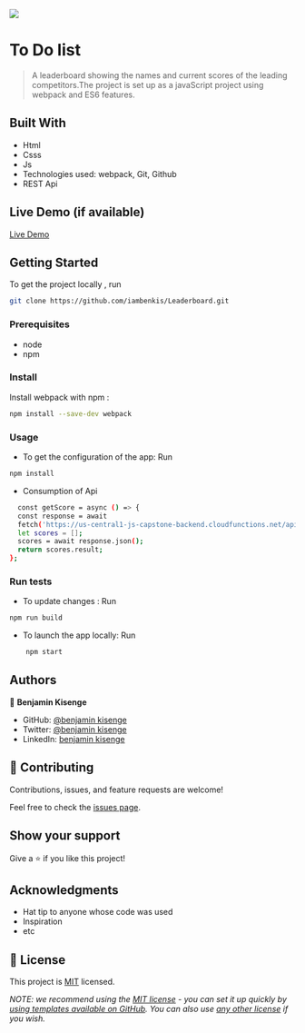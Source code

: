 ![](https://img.shields.io/badge/Microverse-blueviolet)

# To Do list

> A leaderboard showing the names and current scores of the leading competitors.The project is set up as a javaScript project using webpack and ES6 features.
## Built With

- Html
- Csss
- Js
- Technologies used: webpack, Git, Github
- REST Api

## Live Demo (if available)

[Live Demo]()

## Getting Started

To get the project locally , run 
```bash 
git clone https://github.com/iambenkis/Leaderboard.git
```

### Prerequisites

- node
- npm

### Install

Install webpack with npm :

```bash
npm install --save-dev webpack
```

### Usage

- To get the configuration of the app: Run 
```bash
npm install
```

- Consumption of Api 
```bash
  const getScore = async () => {
  const response = await
  fetch('https://us-central1-js-capstone-backend.cloudfunctions.net/api/games/Jimsa5KtKCwfICVDsBiC/scores/');
  let scores = [];
  scores = await response.json();
  return scores.result;
};
```

### Run tests

- To update changes : Run 
```bash 
npm run build
```
- To launch the app locally: Run 
```bash 
    npm start
```

## Authors

👤  **Benjamin Kisenge**

* GitHub: [@benjamin kisenge](https://github.com/iambenkis)
* Twitter: [@benjamin kisenge](https://twitter.com/iambenkis)
* LinkedIn: [benjamin kisenge](https://www.linkedin.com/in/ben-kisenge/)

## 🤝 Contributing

Contributions, issues, and feature requests are welcome!

Feel free to check the [issues page](../../issues/).

## Show your support

Give a ⭐️ if you like this project!

## Acknowledgments

- Hat tip to anyone whose code was used
- Inspiration
- etc

## 📝 License

This project is [MIT](./LICENSE) licensed.

_NOTE: we recommend using the [MIT license](https://choosealicense.com/licenses/mit/) - you can set it up quickly by [using templates available on GitHub](https://docs.github.com/en/communities/setting-up-your-project-for-healthy-contributions/adding-a-license-to-a-repository). You can also use [any other license](https://choosealicense.com/licenses/) if you wish._